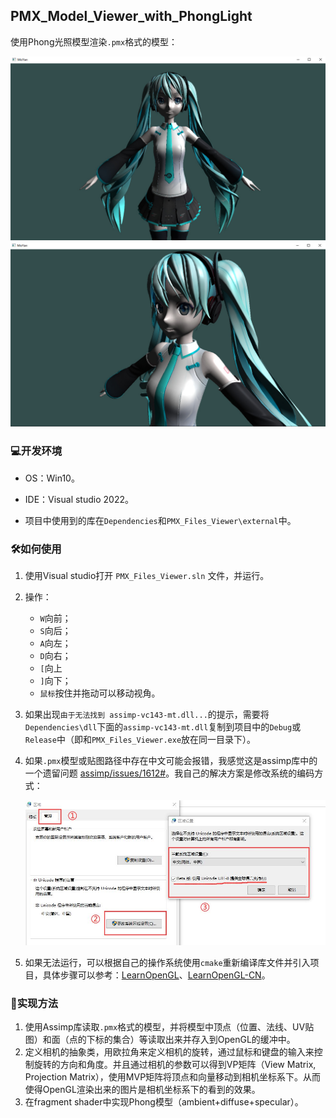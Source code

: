 ## PMX_Model_Viewer_with_PhongLight

使用Phong光照模型渲染`.pmx`格式的模型：

<img src="./images/Figure1.jpg" alt="Figure2" style="zoom: 50%;" />

<img src="./images/Figure2.jpg" alt="Figure2" style="zoom:50%;" />

### :computer:开发环境

- OS：Win10。

- IDE：Visual studio 2022。
- 项目中使用到的库在`Dependencies`和`PMX_Files_Viewer\external`中。

### :hammer_and_wrench:如何使用

1. 使用Visual studio打开 `PMX_Files_Viewer.sln` 文件，并运行。

2. 操作：

   - `W`向前；
   - `S`向后；
   - `A`向左；
   - `D`向右；
   - `[`向上
   - `]`向下；
   - `鼠标`按住并拖动可以移动视角。

3. 如果出现`由于无法找到 assimp-vc143-mt.dll...`的提示，需要将`Dependencies\dll`下面的`assimp-vc143-mt.dll`复制到项目中的`Debug`或`Release`中（即和`PMX_Files_Viewer.exe`放在同一目录下）。

4. 如果`.pmx`模型或贴图路径中存在中文可能会报错，我感觉这是assimp库中的一个遗留问题 [assimp/issues/1612#](https://github.com/assimp/assimp/issues/1612#)。我自己的解决方案是修改系统的编码方式：

   ![Figure3](./images/Figure3.jpg)

5. 如果无法运行，可以根据自己的操作系统使用`cmake`重新编译库文件并引入项目，具体步骤可以参考：[LearnOpenGL](https://learnopengl.com/Getting-started/Creating-a-window)、[LearnOpenGL-CN](https://learnopengl-cn.github.io/01%20Getting%20started/02%20Creating%20a%20window/)。

### :key:实现方法

1. 使用Assimp库读取`.pmx`格式的模型，并将模型中顶点（位置、法线、UV贴图）和面（点的下标的集合）等读取出来并存入到OpenGL的缓冲中。
2. 定义相机的抽象类，用欧拉角来定义相机的旋转，通过鼠标和键盘的输入来控制旋转的方向和角度。并且通过相机的参数可以得到VP矩阵（View Matrix, Projection Matrix），使用MVP矩阵将顶点和向量移动到相机坐标系下。从而使得OpenGL渲染出来的图片是相机坐标系下的看到的效果。
3. 在fragment shader中实现Phong模型（ambient+diffuse+specular）。
